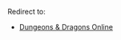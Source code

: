 Redirect to:

*   [Dungeons & Dragons Online](/index.php/Dungeons_%26_Dragons_Online "Dungeons & Dragons Online")